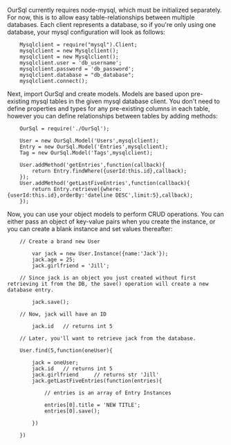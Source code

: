 OurSql currently requires node-mysql, which must be initialized separately.  For now, this is to allow easy table-relationships between multiple databases.  Each client represents a database, so if you're only using one database, your mysql configuration will look as follows: 

		Mysqlclient = require("mysql").Client;
		mysqlclient = new Mysqlclient();
		mysqlclient = new Mysqlclient();
		mysqlclient.user = 'db_username';
		mysqlclient.password = 'db_password';
		mysqlclient.database = "db_database";
		mysqlclient.connect();

Next, import OurSql and create models.  Models are based upon pre-existing mysql tables in the given mysql database client. You don't need to define properties and types for any pre-existing columns in each table, however you can define relationships between tables by adding methods:

		OurSql = require('./OurSql');

		User = new OurSql.Model('Users',mysqlclient);
		Entry = new OurSql.Model('Entries',mysqlclient);
		Tag = new OurSql.Model('Tags',mysqlclient);
	
		User.addMethod('getEntries',function(callback){
			return Entry.findWhere({userId:this.id},callback);
		});
		User.addMethod('getLastFiveEntries',function(callback){
			return Entry.retrieve({where:{userId:this.id},orderBy:'dateline DESC',limit:5},callback);
		});
	
Now, you can use your object models to perform CRUD operations.  You can either pass an object of key-value pairs when you create the instance, or you can create a blank instance and set values thereafter:

		// Create a brand new User
	
			var jack = new User.Instance({name:'Jack'});	
			jack.age = 25;
			jack.girlfriend = 'Jill';

		// Since jack is an object you just created without first retrieving it from the DB, the save() operation will create a new database entry. 
	
			jack.save();	
	
		// Now, jack will have an ID
	
			jack.id   // returns int 5 

		// Later, you'll want to retrieve jack from the database.

		User.find(5,function(oneUser){
		
			jack = oneUser;
			jack.id   // returns int 5
			jack.girlfriend     // returns str 'Jill'
			jack.getLastFiveEntries(function(entries){
			
				// entries is an array of Entry Instances
			
				entries[0].title = 'NEW TITLE';
				entries[0].save();
			
			})
		
		})